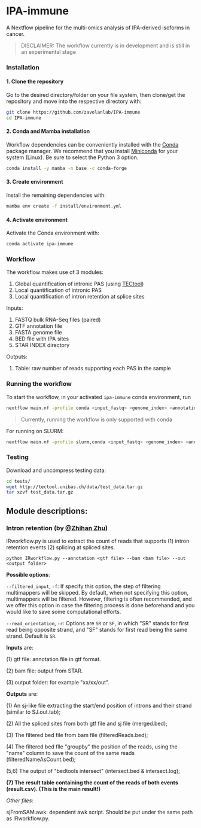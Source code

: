 # IPA-immune
A Nextflow pipeline for the multi-omics analysis of IPA-derived isoforms in cancer.
> DISCLAIMER: The workflow currently is in development and is still in an experimental stage

### Installation

#### 1. Clone the repository

Go to the desired directory/folder on your file system, then clone/get the 
repository and move into the respective directory with:

```bash
git clone https://github.com/zavolanlab/IPA-immune
cd IPA-immune
```

#### 2. Conda and Mamba installation

Workflow dependencies can be conveniently installed with the [Conda](https://docs.conda.io/projects/conda/en/stable/)
package manager. We recommend that you install [Miniconda](https://docs.anaconda.com/free/miniconda/miniconda-install/)
for your system (Linux). Be sure to select the Python 3 option. 

```bash
conda install -y mamba -n base -c conda-forge
```

#### 3. Create environment

Install the remaining dependencies with:
```bash
mamba env create -f install/environment.yml
```

#### 4. Activate environment

Activate the Conda environment with:

```bash
conda activate ipa-immune
```

### Workflow

The workflow makes use of 3 modules:
1. Global quantification of intronic PAS (using [TECtool](https://github.com/balajtimate/TECtool))
2. Local quantification of intronic PAS
3. Local quantification of intron retention at splice sites

Inputs:
1. FASTQ bulk RNA-Seq files (paired)
2. GTF annotation file 
3. FASTA genome file
4. BED file with IPA sites
5. STAR INDEX directory


Outputs:
1. Table: raw number of reads supporting each PAS in the sample

### Running the workflow

To start the workflow, in your activated `ipa-immune` conda environment, run

```bash
nextflow main.nf -profile conda <input_fastq> <genome_index> <annotation_gtf> <polya_sites_bed> <genome_fa> <output_dir> <logs_dir>
```
> Currently, running the workflow is only supported with conda

For running on SLURM:
```bash
nextflow main.nf -profile slurm,conda <input_fastq> <genome_index> <annotation_gtf> <polya_sites_bed> <genome_fa> <output_dir> <logs_dir>
```

### Testing

Download and uncompress testing data:

```bash
cd tests/
wget http://tectool.unibas.ch/data/test_data.tar.gz
tar xzvf test_data.tar.gz
```

## Module descriptions:
### Intron retention (by [@Zhihan Zhu](https://github.com/Jade0904))
IRworkflow.py is used to extract the count of reads that supports (1) intron retention events (2) splicing at spliced sites.

```
python IRworkflow.py --annotation <gtf file> --bam <bam file> --out <output folder>
```

**Possible options**:

`--filtered_input`, `-f`: If specify this option, the step of filtering multimappers will be skipped. By default, when not specifying this option, multimappers will be filtered. However, filtering is often recommended, and we offer this option in case the filtering process is done beforehand and you would like to save some computational efforts.

`--read_orientation`, `-r`: Options are `SR` or `SF`, in which "SR" stands for first read being opposite strand, and "SF" stands for first read being the same strand. Default is `SR`.

**Inputs** are:

(1) gtf file: annotation file in gtf format.

(2) bam file: output from STAR.

(3) output folder: for example "xx/xx/out".

**Outputs** are:

(1) An sj-like file extracting the start/end position of introns and their strand (similar to SJ.out.tab);

(2) All the spliced sites from both gtf file and sj file (merged.bed);

(3) The filtered bed file from bam file (filteredReads.bed);

(4) The filtered bed flle "groupby" the position of the reads, using the "name" column to save the count of the same reads (filteredNameAsCount.bed);

(5,6) The output of "bedtools intersect" (intersect.bed & intersect.log);

**(7) The result table containing the count of the reads of both events (result.csv). (This is the main result!)**

*Other files:*

sjFromSAM.awk: dependent awk script. Should be put under the same path as IRworkflow.py.
